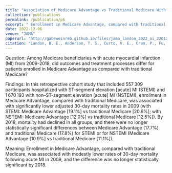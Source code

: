 ```yaml
---
title: "Association of Medicare Advantage vs Traditional Medicare With 30-Day Mortality Among Patients With Acute Myocardial Infarction"
collection: publications
permalink: /publication/p6
excerpt: " Enrollment in Medicare Advantage, compared with traditional Medicare, was associated with modestly lower rates of 30-day mortality following acute MI in 2009, and the difference was no longer statistically significant by 2018."
date: 2022-12-06
venue: "JAMA"
paperurl: "http://gabeweinreb.github.io/files/jama_landon_2022_oi_220126_1670259767.12356.pdf"
citation: "Landon, B. E., Anderson, T. S., Curto, V. E., Cram, P., Fu, C., <b>Weinreb, G. G.,</b> Zaslavsky, A. M., & Ayanian, J. Z. (2022). Association of Medicare Advantage vs Traditional Medicare With 30-Day Mortality Among Patients With Acute Myocardial Infarction. <i>JAMA, 328</i>(21), 2126. https://doi.org/10.1001/jama.2022.20982"
---
```


Question: Among Medicare beneficiaries with acute myocardial infarction (MI) from 2009-2018, did outcomes and treatment processes differ for patients enrolled in Medicare Advantage as compared with traditional Medicare?

Findings: In this retrospective cohort study that included 557 309 participants hospitalized with ST-segment elevation [acute] MI (STEMI) and 1 670 193 with non–ST-segment elevation [acute] MI (NSTEMI), enrollment in Medicare Advantage, compared with traditional Medicare, was associated with significantly lower adjusted 30-day mortality rates in 2009 (with STEMI: Medicare Advantage [19.1%] vs traditional Medicare [20.6%]; with NSTEMI: Medicare Advantage [12.0%] vs traditional Medicare [12.5%]). By 2018, mortality had declined in all groups, and there were no longer statistically significant differences between Medicare Advantage (17.7%) and traditional Medicare (17.8%) for STEMI or for NSTEMI (Medicare Advantage [10.9%] vs traditional Medicare [11.1%]).

Meaning: Enrollment in Medicare Advantage, compared with traditional Medicare, was associated with modestly lower rates of 30-day mortality following acute MI in 2009, and the difference was no longer statistically significant by 2018.
